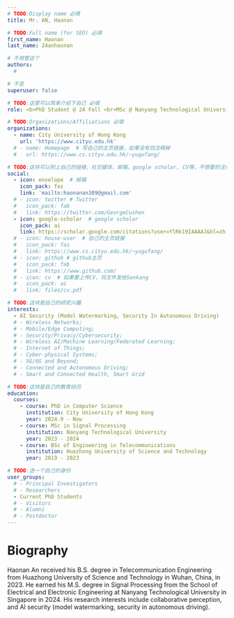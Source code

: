 ```yaml
---
# TODO:Display name 必填
title: Mr. AN, Haonan

# TODO:Full name (for SEO) 必填
first_name: Haonan   
last_name: 24anhaonan

# 不用管这个
authors:
  # 

# 不变
superuser: false

# TODO:这里可以简单介绍下自己 必填
role: <b>PhD Student @ 24 Fall <br>MSc @ Nanyang Technological University <br>BSc @ Huazhong University of Science and Technology</b>

# TODO:Organizations/Affiliations 必填
organizations:
  - name: City University of Hong Kong 
    url: 'https://www.cityu.edu.hk'
  # - name: Homepage  # 写自己的主页链接，如果没有则注释掉
  #   url: https://www.cs.cityu.edu.hk/~yugufang/

# TODO:这块可以附上自己的链接，社交媒体，邮箱，google scholar, CV等，不想要的注释掉即可
social:
  - icon: envelope  # 邮箱
    icon_pack: fas
    link: 'mailto:haonanan309@gmail.com'
  # - icon: twitter # Twitter
  #   icon_pack: fab  
  #   link: https://twitter.com/GeorgeCushen
  - icon: google-scholar  # google scholar
    icon_pack: ai
    link: https://scholar.google.com/citations?user=YlRk19IAAAAJ&hl=zh-CN&authuser=1
  # - icon: house-user  # 自己的主页链接
  #   icon_pack: fas
  #   link: https://www.cs.cityu.edu.hk/~yugufang/
  # - icon: github # github主页
  #   icon_pack: fab   
  #   link: https://www.github.com/
  # - icon: cv  # 如果要上传CV，将文件发给Senkang
  #   icon_pack: ai
  #   link: files/cv.pdf

# TODO:这块是自己的研究兴趣
interests:
  - AI Security (Model Watermarking, Security In Autonomous Driving)
  # - Wireless Networks; 
  # - Mobile/Edge Computing; 
  # - Security/Privacy/Cybersecurity; 
  # - Wireless AI/Machine Learning/Federated Learning; 
  # - Internet of Things;
  # - Cyber-physical Systems; 
  # - 5G/6G and Beyond; 
  # - Connected and Autonomous Driving; 
  # - Smart and Connected Health, Smart Grid

# TODO:这块是自己的教育经历
education:
  courses:
    - course: PhD in Computer Science
      institution: City University of Hong Kong
      year: 2024.9 - Now
    - course: MSc in Signal Processing
      institution: Nanyang Technological University
      year: 2023 - 2024
    - course: BSc of Engineering in Telecommunications
      institution: Huazhong University of Science and Technology
      year: 2019 - 2023

# TODO:选一个自己的身份
user_groups:
  # - Principal Investigators
  # - Researchers
  - Current PhD Students
  # - Visitors
  # - Alumni
  # - Postdoctor
---
```

<!-- TODO:写自己的Biography -->

# Biography

Haonan An received his B.S. degree in Telecommunication Engineering from Huazhong University of Science and Technology in Wuhan, China, in 2023. He earned his M.S. degree in Signal Processing from the School of Electrical and Electronic Engineering at Nanyang Technological University in Singapore in 2024. His research interests include collaborative perception, and AI security (model watermarking, security in autonomous driving).
